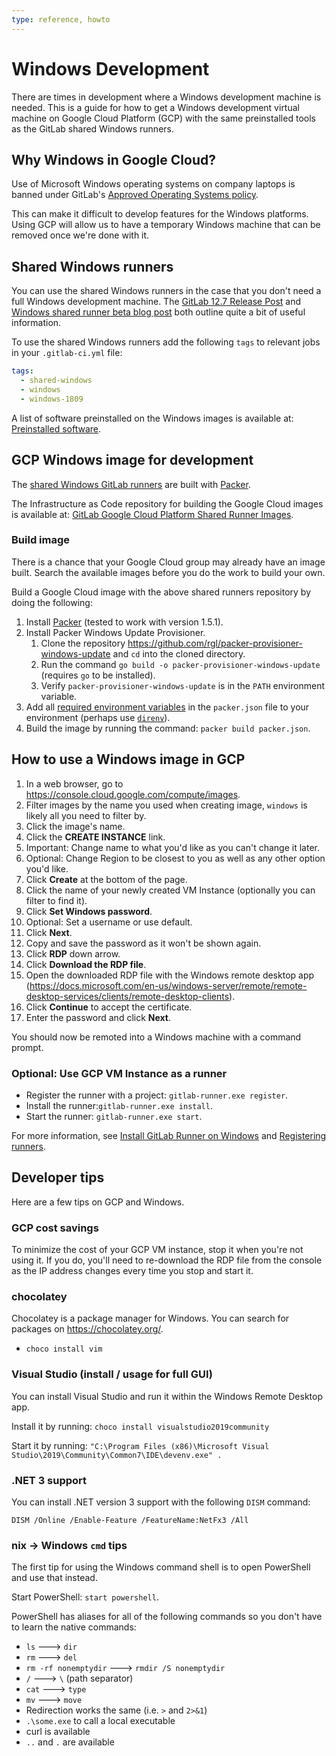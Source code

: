 ```yaml
---
type: reference, howto
---
```


# Windows Development

There are times in development where a Windows development machine is needed.
This is a guide for how to get a Windows development virtual machine on Google Cloud Platform
(GCP) with the same preinstalled tools as the GitLab shared Windows runners.

## Why Windows in Google Cloud?

Use of Microsoft Windows operating systems on company laptops is banned under GitLab's [Approved Operating Systems policy](https://about.gitlab.com/handbook/security/approved_os.html#windows).

This can make it difficult to develop features for the Windows platforms. Using GCP will allow us to have a temporary Windows machine that can be removed once we're done with it.

## Shared Windows runners

You can use the shared Windows runners in the case that you don't need a full Windows development machine.
The [GitLab 12.7 Release Post](https://about.gitlab.com/releases/2020/01/22/gitlab-12-7-released/#windows-shared-runners-on-gitlabcom-beta)
and [Windows shared runner beta blog post](https://about.gitlab.com/blog/2020/01/21/windows-shared-runner-beta/#getting-started) both
outline quite a bit of useful information.

To use the shared Windows runners add the following `tags` to relevant jobs in your `.gitlab-ci.yml` file:

```yaml
tags:
  - shared-windows
  - windows
  - windows-1809
```

A list of software preinstalled on the Windows images is available at: [Preinstalled software](https://gitlab.com/gitlab-org/ci-cd/shared-runners/images/gcp/windows-containers/blob/master/cookbooks/preinstalled-software/README.md).

## GCP Windows image for development

The [shared Windows GitLab
runners](https://about.gitlab.com/releases/2020/01/22/gitlab-12-7-released/#windows-shared-runners-on-gitlabcom-beta)
are built with [Packer](https://www.packer.io/).

The Infrastructure as Code repository for building the Google Cloud images is available at:
[GitLab Google Cloud Platform Shared Runner Images](https://gitlab.com/gitlab-org/ci-cd/shared-runners/images/gcp/windows-containers).

### Build image

There is a chance that your Google Cloud group may already have an image
built. Search the available images before you do the work to build your
own.

Build a Google Cloud image with the above shared runners repository by doing the following:

1. Install [Packer](https://www.packer.io/) (tested to work with version 1.5.1).
1. Install Packer Windows Update Provisioner.
   1. Clone the repository <https://github.com/rgl/packer-provisioner-windows-update> and `cd` into the cloned directory.
   1. Run the command `go build -o packer-provisioner-windows-update` (requires `go` to be installed).
   1. Verify `packer-provisioner-windows-update` is in the `PATH` environment variable.
1. Add all [required environment variables](https://gitlab.com/gitlab-org/ci-cd/shared-runners/images/gcp/windows-containers/-/blob/master/packer.json#L2-10)
   in the `packer.json` file to your environment (perhaps use [`direnv`](https://direnv.net/)).
1. Build the image by running the command: `packer build packer.json`.

## How to use a Windows image in GCP

1. In a web browser, go to <https://console.cloud.google.com/compute/images>.
1. Filter images by the name you used when creating image, `windows` is likely all you need to filter by.
1. Click the image's name.
1. Click the **CREATE INSTANCE** link.
1. Important: Change name to what you'd like as you can't change it later.
1. Optional: Change Region to be closest to you as well as any other option you'd like.
1. Click **Create** at the bottom of the page.
1. Click the name of your newly created VM Instance (optionally you can filter to find it).
1. Click **Set Windows password**.
1. Optional: Set a username or use default.
1. Click **Next**.
1. Copy and save the password as it won't be shown again.
1. Click **RDP** down arrow.
1. Click **Download the RDP file**.
1. Open the downloaded RDP file with the Windows remote desktop app (<https://docs.microsoft.com/en-us/windows-server/remote/remote-desktop-services/clients/remote-desktop-clients>).
1. Click **Continue** to accept the certificate.
1. Enter the password and click **Next**.

You should now be remoted into a Windows machine with a command prompt.

### Optional: Use GCP VM Instance as a runner

- Register the runner with a project: `gitlab-runner.exe register`.
- Install the runner:`gitlab-runner.exe install`.
- Start the runner: `gitlab-runner.exe start`.

For more information, see [Install GitLab Runner on Windows](https://docs.gitlab.com/runner/install/windows.html)
and [Registering runners](https://docs.gitlab.com/runner/register/index.html).

## Developer tips

Here are a few tips on GCP and Windows.

### GCP cost savings

To minimize the cost of your GCP VM instance, stop it when you're not using it.
If you do, you'll need to re-download the RDP file from the console as the IP
address changes every time you stop and start it.

### chocolatey

Chocolatey is a package manager for Windows. You can search for packages on <https://chocolatey.org/>.

- `choco install vim`

### Visual Studio (install / usage for full GUI)

You can install Visual Studio and run it within the Windows Remote Desktop app.

Install it by running: `choco install visualstudio2019community`

Start it by running: `"C:\Program Files (x86)\Microsoft Visual Studio\2019\Community\Common7\IDE\devenv.exe" .`

### .NET 3 support

You can install .NET version 3 support with the following `DISM` command:

`DISM /Online /Enable-Feature /FeatureName:NetFx3 /All`

### nix -> Windows `cmd` tips

The first tip for using the Windows command shell is to open PowerShell and use that instead.

Start PowerShell: `start powershell`.

PowerShell has aliases for all of the following commands so you don't have to learn the native commands:

- `ls` ---> `dir`
- `rm` ---> `del`
- `rm -rf nonemptydir` ---> `rmdir /S nonemptydir`
- `/` ---> `\` (path separator)
- `cat` ---> `type`
- `mv` ---> `move`
- Redirection works the same (i.e. `>` and `2>&1`)
- `.\some.exe` to call a local executable
- curl is available
- `..` and `.` are available
